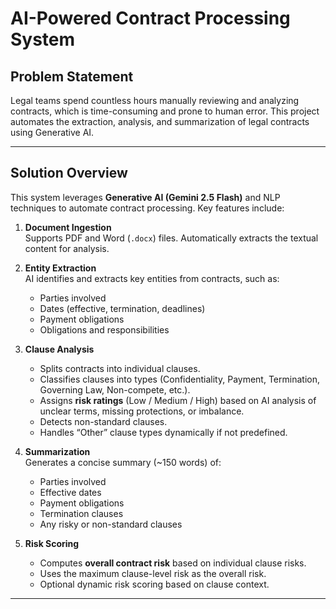 # AI-Powered Contract Processing System

## Problem Statement
Legal teams spend countless hours manually reviewing and analyzing contracts, which is time-consuming and prone to human error. This project automates the extraction, analysis, and summarization of legal contracts using Generative AI.

---

## Solution Overview
This system leverages **Generative AI (Gemini 2.5 Flash)** and NLP techniques to automate contract processing. Key features include:

1. **Document Ingestion**  
   Supports PDF and Word (`.docx`) files. Automatically extracts the textual content for analysis.

2. **Entity Extraction**  
   AI identifies and extracts key entities from contracts, such as:  
   - Parties involved  
   - Dates (effective, termination, deadlines)  
   - Payment obligations  
   - Obligations and responsibilities  

3. **Clause Analysis**  
   - Splits contracts into individual clauses.  
   - Classifies clauses into types (Confidentiality, Payment, Termination, Governing Law, Non-compete, etc.).  
   - Assigns **risk ratings** (Low / Medium / High) based on AI analysis of unclear terms, missing protections, or imbalance.  
   - Detects non-standard clauses.  
   - Handles “Other” clause types dynamically if not predefined.  

4. **Summarization**  
   Generates a concise summary (~150 words) of:  
   - Parties involved  
   - Effective dates  
   - Payment obligations  
   - Termination clauses  
   - Any risky or non-standard clauses  

5. **Risk Scoring**  
   - Computes **overall contract risk** based on individual clause risks.  
   - Uses the maximum clause-level risk as the overall risk.  
   - Optional dynamic risk scoring based on clause context.  

---

